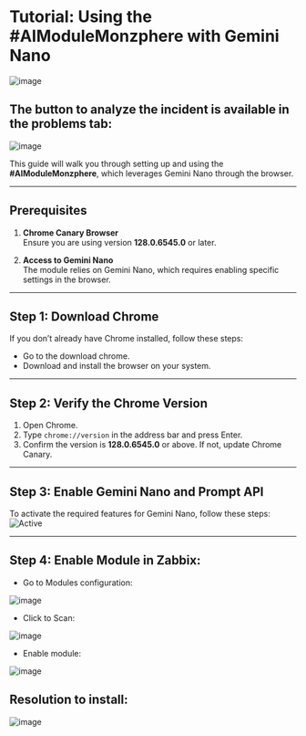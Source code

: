 # Tutorial: Using the #AIModuleMonzphere with Gemini Nano

![image](https://github.com/user-attachments/assets/73fd3456-5e11-4980-8445-978dc38dd609)

## The button to analyze the incident is available in the problems tab:

![image](https://github.com/user-attachments/assets/cf7421f3-503d-4f3d-a2cd-cf74b3811179)



This guide will walk you through setting up and using the **#AIModuleMonzphere**, which leverages Gemini Nano through the browser.

---

## Prerequisites
1. **Chrome Canary Browser**  
   Ensure you are using version **128.0.6545.0** or later.

2. **Access to Gemini Nano**  
   The module relies on Gemini Nano, which requires enabling specific settings in the browser.

---

## Step 1: Download Chrome 
If you don’t already have Chrome installed, follow these steps:
- Go to the download chrome.
- Download and install the browser on your system.

---

## Step 2: Verify the Chrome Version
1. Open Chrome.
2. Type `chrome://version` in the address bar and press Enter.
3. Confirm the version is **128.0.6545.0** or above. If not, update Chrome Canary.

---

## Step 3: Enable Gemini Nano and Prompt API
To activate the required features for Gemini Nano, follow these steps:
![Active](https://miro.medium.com/v2/resize:fit:720/format:webp/1*ZPRqC5EDhDytbZiUsXg8Ug.png)

---

## Step 4: Enable Module in Zabbix:

- Go to Modules configuration:

![image](https://github.com/user-attachments/assets/14353e7c-d48a-41ae-a556-2723ab61cfa2)

- Click to Scan:

 ![image](https://github.com/user-attachments/assets/c8b3e5ac-6381-4ffe-8e61-f61e35142d0b)

- Enable module:

![image](https://github.com/user-attachments/assets/2b9fe894-b874-49bd-be13-bc479d3be404)

## Resolution to install:

![image](https://github.com/user-attachments/assets/18de2e4d-1cff-464e-abf1-223cc149a51d)



